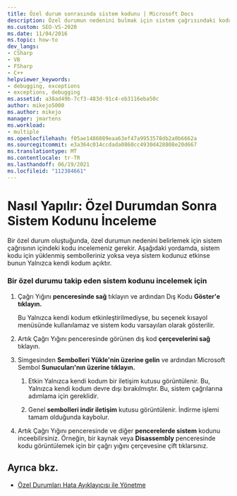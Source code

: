 ```yaml
---
title: Özel durum sonrasında sistem kodunu | Microsoft Docs
description: Özel durumun nedenini bulmak için sistem çağrısındaki kodu incelemeyi öğrenin. Sistem kodu için semboller yüklenmemiş olsa bile yordam uygulanır.
ms.custom: SEO-VS-2020
ms.date: 11/04/2016
ms.topic: how-to
dev_langs:
- CSharp
- VB
- FSharp
- C++
helpviewer_keywords:
- debugging, exceptions
- exceptions, debugging
ms.assetid: a38ad49b-7cf3-483d-91c4-eb3116eba50c
author: mikejo5000
ms.author: mikejo
manager: jmartens
ms.workload:
- multiple
ms.openlocfilehash: f05ae1486089eaa63ef47a9953578db2a0b6662a
ms.sourcegitcommit: e3a364c014ccdada0860cc4930d428808e20d667
ms.translationtype: MT
ms.contentlocale: tr-TR
ms.lasthandoff: 06/19/2021
ms.locfileid: "112384661"
---
```

# <a name="how-to-examine-system-code-after-an-exception"></a>Nasıl Yapılır: Özel Durumdan Sonra Sistem Kodunu İnceleme
Bir özel durum oluştuğunda, özel durumun nedenini belirlemek için sistem çağrısının içindeki kodu incelemeniz gerekir. Aşağıdaki yordamda, sistem kodu için yüklenmiş sembolleriniz yoksa veya sistem kodunuz etkinse bunun Yalnızca kendi kodum açıktır.

### <a name="to-examine-system-code-following-an-exception"></a>Bir özel durumu takip eden sistem kodunu incelemek için

1. Çağrı Yığını **penceresinde sağ** tıklayın ve ardından Dış Kodu **Göster'e tıklayın.**

     Bu Yalnızca kendi kodum etkinleştirilmediyse, bu seçenek kısayol menüsünde kullanılamaz ve sistem kodu varsayılan olarak gösterilir.

2. Artık Çağrı Yığını penceresinde görünen dış kod **çerçevelerini sağ** tıklayın.

3. Simgesinden **Sembolleri Yükle'nin üzerine gelin** ve ardından Microsoft Sembol **Sunucuları'nın üzerine tıklayın.**

    1. Etkin Yalnızca kendi kodum bir iletişim kutusu görüntülenir. Bu, Yalnızca kendi kodum devre dışı bırakılmıştır. Bu, sistem çağrılarına adımlama için gereklidir.

    2. Genel **sembolleri indir iletişim** kutusu görüntülenir. İndirme işlemi tamam olduğunda kaybolur.

4. Artık Çağrı Yığını penceresinde ve diğer **pencerelerde sistem** kodunu inceebilirsiniz. Örneğin, bir kaynak veya **Disassembly** penceresinde kodu görüntülemek için bir çağrı yığını çerçevesine çift tıklarsınız.

## <a name="see-also"></a>Ayrıca bkz.
- [Özel Durumları Hata Ayıklayıcısı ile Yönetme](../debugger/managing-exceptions-with-the-debugger.md)